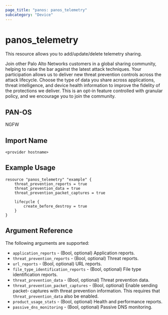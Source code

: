 ```yaml
---
page_title: "panos: panos_telemetry"
subcategory: "Device"
---
```


# panos_telemetry

This resource allows you to add/update/delete telemetry sharing.

Join other Palo Alto Networks customers in a global sharing community, helping
to raise the bar against the latest attack techniques. Your participation
allows us to deliver new threat prevention controls across the attack
lifecycle. Choose the type of data you share across applications, threat
intelligence, and device health information to improve the fidelity of the
protections we deliver. This is an opt-in feature controlled with granular
policy, and we encourage you to join the community.


## PAN-OS

NGFW


## Import Name

```shell
<provider hostname>
```


## Example Usage

```hcl
resource "panos_telemetry" "example" {
    threat_prevention_reports = true
    threat_prevention_data = true
    threat_prevention_packet_captures = true

    lifecycle {
        create_before_destroy = true
    }
}
```

## Argument Reference

The following arguments are supported:

* `application_reports` - (Bool, optional) Application reports.
* `threat_prevention_reports` - (Bool, optional) Threat reports.
* `url_reports` - (Bool, optional) URL reports.
* `file_type_identification_reports` - (Bool, optional) File type identification
  reports.
* `threat_prevention_data` - (Bool, optional) Threat prevention data.
* `threat_prevention_packet_captures` - (Bool, optional) Enable sending packet-
  captures with threat prevention information. This requires that
  `threat_prevention_data` also be enabled.
* `product_usage_stats` - (Bool, optional) Health and performance reports.
* `passive_dns_monitoring` - (Bool, optional) Passive DNS monitoring.
